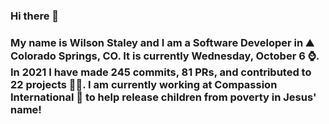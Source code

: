 ### Hi there 👋

### My name is Wilson Staley and I am a Software Developer in ⛰ Colorado Springs, CO.  It is currently Wednesday, October 6 ⌚. In 2021 I have made 245 commits, 81 PRs, and contributed to 22 projects 👨‍💻. I am currently working at Compassion International 🏢 to help release children from poverty in Jesus' name!